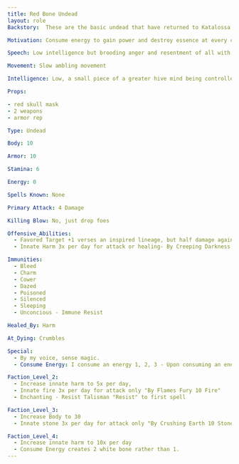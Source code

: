 ```yaml
---
title: Red Bone Undead
layout: role
Backstory:  These are the basic undead that have returned to Katalossa following their exile.  They have destroyed countless other planets, planes, and other living areas and have returned to consume the Energy and destroy the Essence of Katalossa

Motivation: Consume energy to gain power and destroy essence at every chance

Speech: Low intelligence but brooding anger and resentment of all with essence

Movement: Slow ambling movement

Intelligence: Low, a small piece of a greater hive mind being controlled

Props: 

- red skull mask
- 2 weapons
- armor rep

Type: Undead

Body: 10

Armor: 10

Stamina: 6

Energy: 0

Spells Known: None 

Primary Attack: 4 Damage

Killing Blow: No, just drop foes

Offensive_Abilities: 
  - Favored Target +1 verses an inspired lineage, but half damage against others (1ST)
  - Innate Harm 3x per day for attack or healing- By Creeping Darkness 10 Harm

Immunities: 
  - Bleed
  - Charm
  - Cower
  - Dazed
  - Poisoned
  - Silenced
  - Sleeping
  - Unconcious - Immune Resist

Healed_By: Harm

At_Dying: Crumbles

Special: 
  - By my voice, sense magic. 
  - Consume Energy: I consume an energy 1, 2, 3 - Upon consuming an energy, a White Bone Undead is formed

Faction_Level_2: 
  - Increase innate harm to 5x per day, 
  - Innate fire 3x per day for attack only "By Flames Fury 10 Fire" 
  - Enchanting - Resist Talisman "Resist" to first spell

Faction_Level_3: 
  - Increase Body to 30
  - Innate stone 3x per day for attack only "By Crushing Earth 10 Stone"

Faction_Level_4: 
  - Increase innate harm to 10x per day
  - Consume Energy creates 2 white bone rather than 1.
---
```

